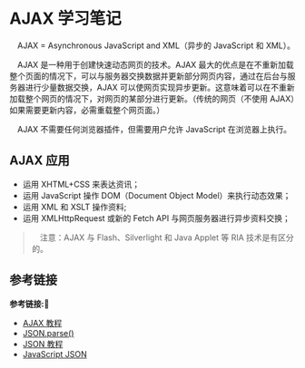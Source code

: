 # AJAX 学习笔记

&emsp;AJAX = Asynchronous JavaScript and XML（异步的 JavaScript 和 XML）。

&emsp;AJAX 是一种用于创建快速动态网页的技术。AJAX 最大的优点是在不重新加载整个页面的情况下，可以与服务器交换数据并更新部分网页内容，通过在后台与服务器进行少量数据交换，AJAX 可以使网页实现异步更新。这意味着可以在不重新加载整个网页的情况下，对网页的某部分进行更新。（传统的网页（不使用 AJAX）如果需要更新内容，必需重载整个网页面。）

&emsp;AJAX 不需要任何浏览器插件，但需要用户允许 JavaScript 在浏览器上执行。

## AJAX 应用

+ 运用 XHTML+CSS 来表达资讯；
+ 运用 JavaScript 操作 DOM（Document Object Model）来执行动态效果；
+ 运用 XML 和 XSLT 操作资料;
+ 运用 XMLHttpRequest 或新的 Fetch API 与网页服务器进行异步资料交换；

> &emsp;注意：AJAX 与 Flash、Silverlight 和 Java Applet 等 RIA 技术是有区分的。







## 参考链接
**参考链接:🔗**
+ [AJAX 教程](https://www.runoob.com/ajax/ajax-tutorial.html)
+ [JSON.parse()](https://www.runoob.com/json/json-parse.html)
+ [JSON 教程](https://www.runoob.com/json/json-tutorial.html)
+ [JavaScript JSON](https://www.runoob.com/js/js-json.html)
